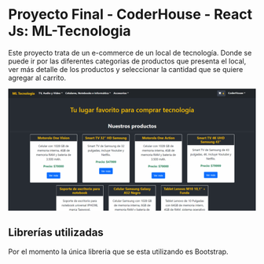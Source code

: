 # Proyecto Final - CoderHouse - React Js: ML-Tecnologia

Este proyecto trata de un e-commerce de un local de tecnología. Donde se puede ir por las diferentes categorias de productos que presenta el local, ver más detalle de los productos y seleccionar la cantidad que se quiere agregar al carrito.

![](ML-Tecnologia-1.gif)

## Librerías utilizadas

Por el momento la única libreria que se esta utilizando es Bootstrap.
